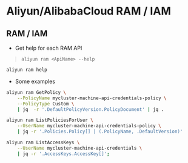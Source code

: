# Aliyun/AlibabaCloud RAM / IAM

## RAM / IAM

- Get help for each RAM API

> `aliyun ram <ApiName> --help`

``` bash
aliyun ram help
```

- Some examples

``` bash
aliyun ram GetPolicy \
    --PolicyName mycluster-machine-api-credentials-policy \
    --PolicyType Custom \
    | jq  -r '.DefaultPolicyVersion.PolicyDocument' | jq .

aliyun ram ListPoliciesForUser \
    --UserName mycluster-machine-api-credentials-policy \
    | jq -r '.Policies.Policy[] | (.PolicyName, .DefaultVersion)'

aliyun ram ListAccessKeys \
    --UserName mycluster-machine-api-credentials \
    | jq -r '.AccessKeys.AccessKey[]';
```
